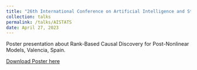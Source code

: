 ```yaml
---
title: "26th International Conference on Artificial Intelligence and Statistics (AISTATS)"
collection: talks
permalink: /talks/AISTATS
date: April 27, 2023
---
```


Poster presentation about Rank-Based Causal Discovery for Post-Nonlinear Models, Valencia, Spain.

[Download Poster here](http://davidstrieder.github.io/files/aistats_strieder.pdf)
